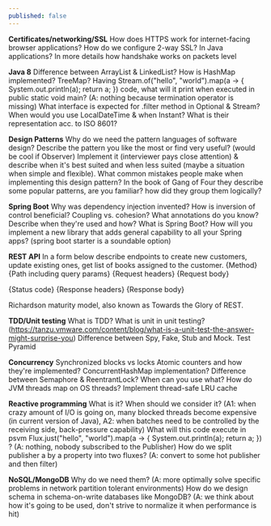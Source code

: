 ```yaml
---
published: false
---
```

**Certificates/networking/SSL**
How does HTTPS work for internet-facing browser applications?
How do we configure 2-way SSL? In Java applications?
In more details how handshake works on packets level

**Java 8**
Difference between ArrayList & LinkedList?
How is HashMap implemented? TreeMap?
Having Stream.of("hello", "world").map(a -> { System.out.println(a); return a; }) code, what will it print when executed in public static void main? (A: nothing because termination operator is missing)
What interface is expected for .filter method in Optional & Stream?
When would you use LocalDateTime & when Instant? What is their representation acc. to ISO 8601?

**Design Patterns**
Why do we need the pattern languages of software design?
Describe the pattern you like the most or find very useful? (would be cool if Observer)
Implement it (interviewer pays close attention) & describe when it's best suited and when less suited (maybe a situation when simple and flexible). What common mistakes people make when implementing this design pattern?
In the book of Gang of Four they describe some popular patterns, are you familiar? how did they group them logically?

**Spring Boot**
Why was dependency injection invented? How is inversion of control beneficial? Coupling vs. cohesion?
What annotations do you know? Describe when they're used and how?
What is Spring Boot? How will you implement a new library that adds general capability to all your Spring apps? (spring boot starter is a soundable option)

**REST API**
In a form below describe endpoints to create new customers, update existing ones, get list of books assigned to the customer.
{Method} {Path including query params}
{Request headers}
{Request body}

{Status code}
{Response headers}
{Response body}

Richardson maturity model, also known as Towards the Glory of REST.

**TDD/Unit testing**
What is TDD? What is unit in unit testing? (https://tanzu.vmware.com/content/blog/what-is-a-unit-test-the-answer-might-surprise-you)
Difference between Spy, Fake, Stub and Mock.
Test Pyramid

**Concurrency**
Synchronized blocks vs locks
Atomic counters and how they're implemented?
ConcurrentHashMap implementation?
Difference between Semaphore & ReentrantLock? When can you use what?
How do JVM threads map on OS threads?
Implement thread-safe LRU cache

**Reactive programming**
What is it? When should we consider it? (A1: when crazy amount of I/O is going on, many blocked threads become expensive (in current version of Java), A2: when batches need to be controlled by the receiving side, back-pressure capability)
What will this code execute in psvm Flux.just("hello", "world").map(a -> {​ System.out.println(a); return a; }​) ? (A: nothing, nobody subscribed to the Publisher)
How do we split publisher a by a property into two fluxes? (A: convert to some hot publisher and then filter)

**NoSQL/MongoDB**
Why do we need them? (A: more optimally solve specific problems in network partition tolerant environments)
How do we design schema in schema-on-write databases like MongoDB? (A: we think about how it's going to be used, don't strive to normalize it when performance is hit)